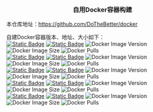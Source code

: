 <h3 align="center">自用Docker容器构建</h3>

本仓库地址：https://github.com/DoTheBetter/docker

<p align="left">
自建Docker容器版本、地址、大小如下：
<br>
<a target="_blank" href="https://github.com/DoTheBetter/docker/pkgs/container/caddy2"><img alt="Static Badge" src="https://img.shields.io/badge/ghcr.io-dothebetter%2Fcaddy2-brightgreen"></a>
<a target="_blank" href="https://hub.docker.com/r/dothebetter/caddy2"><img alt="Static Badge" src="https://img.shields.io/badge/docker.io-dothebetter%2Fcaddy2-brightgreen"></a>
<img alt="Docker Image Version" src="https://img.shields.io/docker/v/dothebetter/caddy2?label=Image%20Version">
<img alt="Docker Image Size" src="https://img.shields.io/docker/image-size/dothebetter/caddy2?label=Image%20Size">
<img alt="Docker Pulls" src="https://img.shields.io/docker/pulls/dothebetter/caddy2?label=Docker%20Pulls">
<br>
<a target="_blank" href="https://github.com/DoTheBetter/docker/pkgs/container/rsync"><img alt="Static Badge" src="https://img.shields.io/badge/ghcr.io-dothebetter%2Frsync-brightgreen"></a>
<a target="_blank" href="https://hub.docker.com/r/dothebetter/rsync"><img alt="Static Badge" src="https://img.shields.io/badge/docker.io-dothebetter%2Frsync-brightgreen"></a>
<img alt="Docker Image Version" src="https://img.shields.io/docker/v/dothebetter/rsync?label=Image%20Version">
<img alt="Docker Image Size" src="https://img.shields.io/docker/image-size/dothebetter/rsync?label=Image%20Size">
<img alt="Docker Pulls" src="https://img.shields.io/docker/pulls/dothebetter/rsync?label=Docker%20Pulls">
<br>
<a target="_blank" href="https://github.com/DoTheBetter/docker/pkgs/container/zerotier-client"><img alt="Static Badge" src="https://img.shields.io/badge/ghcr.io-dothebetter%2Fzerotier--client-brightgreen"></a>
<a target="_blank" href="https://hub.docker.com/r/dothebetter/zerotier-client"><img alt="Static Badge" src="https://img.shields.io/badge/docker.io-dothebetter%2Fzerotier--client-brightgreen"></a>
<img alt="Docker Image Version" src="https://img.shields.io/docker/v/dothebetter/zerotier-client?label=Image%20Version">
<img alt="Docker Image Size" src="https://img.shields.io/docker/image-size/dothebetter/zerotier-client?label=Image%20Size">
<img alt="Docker Pulls" src="https://img.shields.io/docker/pulls/dothebetter/zerotier-client?label=Docker%20Pulls">
<br>
<a target="_blank" href="https://github.com/DoTheBetter/docker/pkgs/container/zerotier-moon"><img alt="Static Badge" src="https://img.shields.io/badge/ghcr.io-dothebetter%2Fzerotier--moon-brightgreen"></a>
<a target="_blank" href="https://hub.docker.com/r/dothebetter/zerotier-moon"><img alt="Static Badge" src="https://img.shields.io/badge/docker.io-dothebetter%2Fzerotier--moon-brightgreen"></a>
<img alt="Docker Image Version" src="https://img.shields.io/docker/v/dothebetter/zerotier-moon?label=Image%20Version">
<img alt="Docker Image Size" src="https://img.shields.io/docker/image-size/dothebetter/zerotier-moon?label=Image%20Size">
<img alt="Docker Pulls" src="https://img.shields.io/docker/pulls/dothebetter/zerotier-moon?label=Docker%20Pulls">
<br>
<a target="_blank" href="https://github.com/DoTheBetter/docker/pkgs/container/hello-world"><img alt="Static Badge" src="https://img.shields.io/badge/ghcr.io-dothebetter%2Fhello--world-brightgreen"></a>
<a target="_blank" href="https://hub.docker.com/r/dothebetter/hello-world"><img alt="Static Badge" src="https://img.shields.io/badge/docker.io-dothebetter%2Fhello--world-brightgreen"></a>
<img alt="Docker Image Version" src="https://img.shields.io/docker/v/dothebetter/hello-world?label=Image%20Version">
<img alt="Docker Image Size" src="https://img.shields.io/docker/image-size/dothebetter/hello-world?label=Image%20Size">
<img alt="Docker Pulls" src="https://img.shields.io/docker/pulls/dothebetter/hello-world?label=Docker%20Pulls">
<br>
</p>